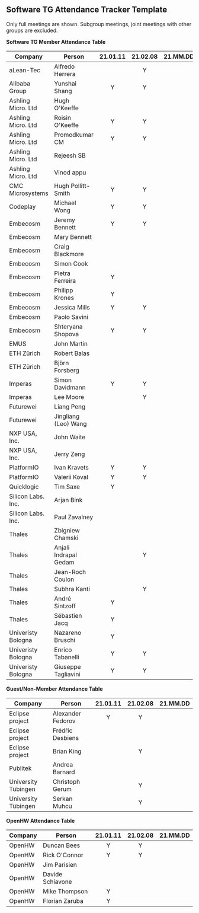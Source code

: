 ## Software TG Attendance Tracker Template

Only full meetings are shown. Subgroup meetings, joint meetings with other
groups are excluded.

**Software TG Member Attendance Table**

| Company             |  Person               |21.01.11|21.02.08|21.MM.DD|
|---------------------|-----------------------|:------:|:------:|:------:|
| aLean-Tec           | Alfredo Herrera       |        | Y      |        |
| Alibaba Group       | Yunshai Shang         | Y      | Y      |        |
| Ashling Micro. Ltd  | Hugh O'Keeffe         |        |        |        |
| Ashling Micro. Ltd  | Roisin O'Keeffe       | Y      | Y      |        |
| Ashling Micro. Ltd  | Promodkumar CM        | Y      | Y      |        |
| Ashling Micro. Ltd  | Rejeesh SB            |        |        |        |
| Ashling Micro. Ltd  | Vinod appu            |        |        |        |
| CMC Microsystems    | Hugh Pollitt-Smith    | Y      | Y      |        |
| Codeplay            | Michael Wong          | Y      | Y      |        |
| Embecosm            | Jeremy Bennett        | Y      | Y      |        |
| Embecosm            | Mary Bennett          |        |        |        |
| Embecosm            | Craig Blackmore       |        |        |        |
| Embecosm            | Simon Cook            |        |        |        |
| Embecosm            | Pietra Ferreira       | Y      |        |        |
| Embecosm            | Philipp Krones        | Y      |        |        |
| Embecosm            | Jessica Mills         | Y      | Y      |        |
| Embecosm            | Paolo Savini          |        |        |        |
| Embecosm            | Shteryana Shopova     | Y      | Y      |        |
| EMUS                | John Martin           |        |        |        |
| ETH Zürich          | Robert Balas          |        |        |        |
| ETH Zürich          | Björn Forsberg        |        |        |        |
| Imperas             | Simon Davidmann       | Y      | Y      |        |
| Imperas             | Lee Moore             |        | Y      |        |
| Futurewei           | Liang Peng            |        |        |        |
| Futurewei           | Jingliang (Leo) Wang  |        |        |        |
| NXP USA, Inc.       | John Waite            |        |        |        |
| NXP USA, Inc.       | Jerry Zeng            |        |        |        |
| PlatformIO          | Ivan Kravets          | Y      | Y      |        |
| PlatformIO          | Valerii Koval         | Y      | Y      |        |
| Quicklogic          | Tim Saxe              | Y      |        |        |
| Silicon Labs. Inc.  | Arjan Bink            |        |        |        |
| Silicon Labs. Inc.  | Paul Zavalney         |        |        |        |
| Thales              | Zbigniew Chamski      |        |        |        |
| Thales              | Anjali Indrapal Gedam |        | Y      |        |
| Thales              | Jean-Roch Coulon      |        |        |        |
| Thales              | Subhra Kanti          |        | Y      |        |
| Thales              | André Sintzoff        | Y      |        |        |
| Thales              | Sébastien Jacq        | Y      |        |        |
| Univeristy Bologna  | Nazareno Bruschi      | Y      |        |        |
| Univeristy Bologna  | Enrico Tabanelli      | Y      | Y      |        |
| Univeristy Bologna  | Giuseppe Tagliavini   | Y      | Y      |        |

**Guest/Non-Member Attendance Table**

| Company             |  Person               |21.01.11|21.02.08|21.MM.DD|
|---------------------|-----------------------|:------:|:------:|:------:|
| Eclipse project     | Alexander Fedorov     | Y      | Y      |        |
| Eclipse project     | Frédŕic Desbiens      |        |        |        |
| Eclipse project     | Brian King            |        | Y      |        |
| Publitek            | Andrea Barnard        |        |        |        |
| University Tübingen | Christoph Gerum       |        | Y      |        |
| University Tübingen | Serkan Muhcu          |        | Y      |        |

**OpenHW Attendance Table**

| Company             |  Person               |21.01.11|21.02.08|21.MM.DD|
|---------------------|-----------------------|:------:|:------:|:------:|
| OpenHW              | Duncan Bees           | Y      | Y      |        |
| OpenHW              | Rick O'Connor         | Y      | Y      |        |
| OpenHW              | Jim Parisien          |        |        |        |
| OpenHW              | Davide Schiavone      |        |        |        |
| OpenHW              | Mike Thompson         | Y      |        |        |
| OpenHW              | Florian Zaruba        | Y      |        |        |
